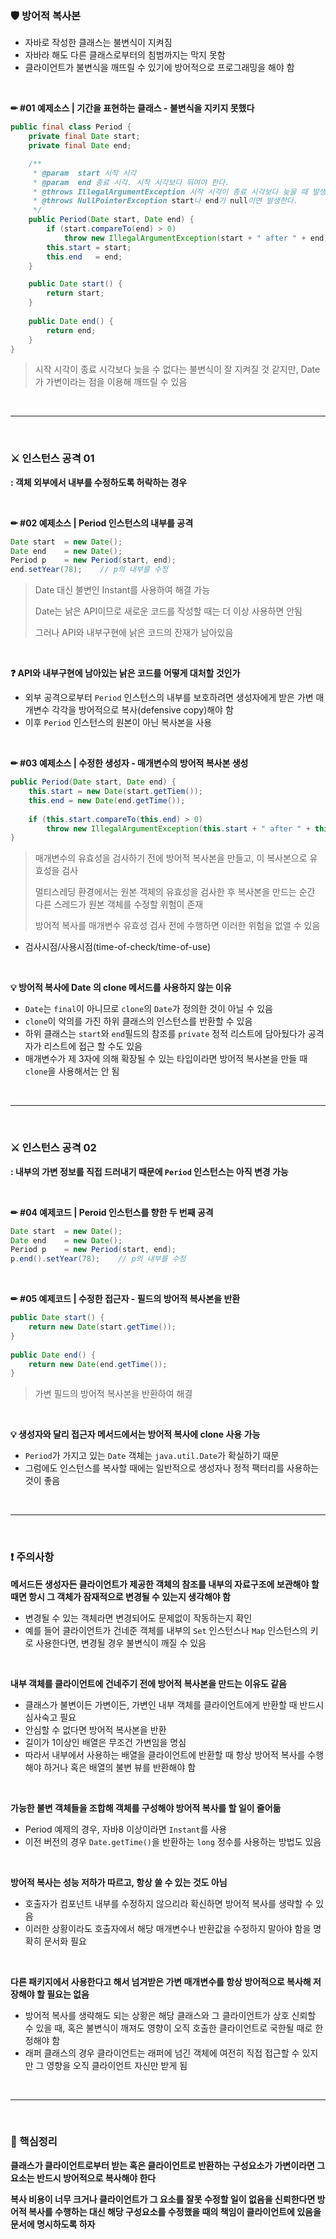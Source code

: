 ### 🛡 방어적 복사본

- 자바로 작성한 클래스는 불변식이 지켜짐
- 자바라 해도 다른 클래스로부터의 침범까지는 막지 못함
- 클라이언트가 불변식을 깨뜨릴 수 있기에 방어적으로 프로그래밍을 해야 함

<br>

**✏ #01 예제소스 | 기간을 표현하는 클래스 - 불변식을 지키지 못했다**

```java
public final class Period {
    private final Date start;
    private final Date end;

    /**
     * @param  start 시작 시각
     * @param  end 종료 시각. 시작 시각보다 뒤여야 한다.
     * @throws IllegalArgumentException 시작 시각이 종료 시각보다 늦을 때 발생한다.
     * @throws NullPointerException start나 end가 null이면 발생한다.
     */
    public Period(Date start, Date end) {
        if (start.compareTo(end) > 0)
            throw new IllegalArgumentException(start + " after " + end);
        this.start = start;
        this.end   = end;
    }

    public Date start() {
        return start;
    }
            
    public Date end() {
        return end;
    }  
}
```

>시작 시각이 종료 시각보다 늦을 수 없다는 불변식이 잘 지켜질 것 같지만, Date가 가변이라는 점을 이용해 깨뜨릴 수 있음

<br>

---

<br>

### ⚔ 인스턴스 공격 01

**: 객체 외부에서 내부를 수정하도록 허락하는 경우**

<br>

**✏ #02 예제소스 | Period 인스턴스의 내부를 공격**

```java
Date start	= new Date();
Date end	= new Date();
Period p	= new Period(start, end);
end.setYear(78);	// p의 내부를 수정
```

>Date 대신 불변인 Instant를 사용하여 해결 가능
>
>Date는 낡은 API이므로 새로운 코드를 작성할 때는 더 이상 사용하면 안됨
>
>그러나 API와 내부구현에 낡은 코드의 잔재가 남아있음

<br>

**❓ API와 내부구현에 남아있는 낡은 코드를 어떻게 대처할 것인가**

- 외부 공격으로부터 `Period` 인스턴스의 내부를 보호하려면 생성자에게 받은 가변 매개변수 각각을 방어적으로 복사(defensive copy)해야 함
- 이후 `Period` 인스턴스의 원본이 아닌 복사본을 사용

<br>

**✏ #03 예제소스 | 수정한 생성자 - 매개변수의 방어적 복사본 생성**

```java
public Period(Date start, Date end) {
    this.start = new Date(start.getTiem());
    this.end = new Date(end.getTime());
    
    if (this.start.compareTo(this.end) > 0)
        throw new IllegalArgumentException(this.start + " after " + this.end);
}
```

>매개변수의 유효성을 검사하기 전에 방어적 복사본을 만들고, 이 복사본으로 유효성을 검사
>
>멀티스레딩 환경에서는 원본 객체의 유효성을 검사한 후 복사본을 만드는 순간 다른 스레드가 원본 객체를 수정할 위험이 존재
>
>방어적 복사를 매개변수 유효성 검사 전에 수행하면 이러한 위험을 없앨 수 있음

* 검사시점/사용시점(time-of-check/time-of-use)

<br>

**💡 방어적 복사에 Date 의 clone 메서드를 사용하지 않는 이유**

- `Date`는 `final`이 아니므로 `clone`의 `Date`가 정의한 것이 아닐 수 있음
- `clone`이 악의를 가진 하위 클래스의 인스턴스를 반환할 수 있음
- 하위 클래스는 `start`와 `end`필드의 참조를 `private` 정적 리스트에 담아뒀다가 공격자가 리스트에 접근 할 수도 있음
- 매개변수가 제 3자에 의해 확장될 수 있는 타입이라면 방어적 복사본을 만들 때 `clone`을 사용해서는 안 됨

<br>

---

<br>

### ⚔ 인스턴스 공격 02

**: 내부의 가변 정보를 직접 드러내기 때문에 `Period` 인스턴스는 아직 변경 가능**

<br>

**✏ #04 예제코드 | Peroid 인스턴스를 향한 두 번째 공격**

```java
Date start	= new Date();
Date end	= new Date();
Period p	= new Period(start, end);
p.end().setYear(78);	// p의 내부를 수정
```

<br>

**✏ #05 예제코드 | 수정한 접근자 - 필드의 방어적 복사본을 반환**

```java
public Date start() {
	return new Date(start.getTime());
}
            
public Date end() {
	return new Date(end.getTime());
}  
```

>가변 필드의 방어적 복사본을 반환하여 해결

<br>

**💡 생성자와 달리 접근자 메서드에서는 방어적 복사에 clone 사용 가능**

- `Period`가 가지고 있는 `Date` 객체는 `java.util.Date`가 확실하기 때문
- 그럼에도 인스턴스를 복사할 때에는 일반적으로 생성자나 정적 팩터리를 사용하는 것이 좋음

<br>

---

<br>

### ❗ 주의사항

**메서드든 생성자든 클라이언트가 제공한 객체의 참조를 내부의 자료구조에 보관해야 할 때면 항시 그 객체가 잠재적으로 변경될 수 있는지 생각해야 함**

- 변경될 수 있는 객체라면 변경되어도 문제없이 작동하는지 확인
- 예를 들어 클라이언트가 건네준 객체를 내부의 `Set` 인스턴스나 `Map` 인스턴스의 키로 사용한다면, 변경될 경우 불변식이 깨질 수 있음

<br>

**내부 객체를 클라이언트에 건네주기 전에 방어적 복사본을 만드는 이유도 같음**

- 클래스가 불변이든 가변이든, 가변인 내부 객체를 클라이언트에게 반환할 때 반드시 심사숙고 필요
- 안심할 수 없다면 방어적 복사본을 반환
- 길이가 1이상인 배열은 무조건 가변임을 명심
- 따라서 내부에서 사용하는 배열을 클라이언트에 반환할 때 항상 방어적 복사를 수행해야 하거나 혹은 배열의 불변 뷰를 반환해야 함

<br>

**가능한 불변 객체들을 조합해 객체를 구성해야 방어적 복사를 할 일이 줄어듦**

- Period 예제의 경우, 자바8 이상이라면 `Instant`를 사용
- 이전 버전의 경우 `Date.getTime()`을 반환하는 `long` 정수를 사용하는 방법도 있음

<br>

**방어적 복사는 성능 저하가 따르고, 항상 쓸 수 있는 것도 아님**

- 호출자가 컴포넌트 내부를 수정하지 않으리라 확신하면 방어적 복사를 생략할 수 있음
- 이러한 상황이라도 호출자에서 해당 매개변수나 반환값을 수정하지 말아야 함을 명확히 문서화 필요

<br>

**다른 패키지에서 사용한다고 해서 넘겨받은 가변 매개변수를 항상 방어적으로 복사해 저장해야 할 필요는 없음**

- 방어적 복사를 생략해도 되는 상황은 해당 클래스와 그 클라이언트가 상호 신뢰할 수 있을 때, 혹은 불변식이 깨져도 영향이 오직 호출한 클라이언트로 국한될 때로 한정해야 함
- 래퍼 클래스의 경우 클라이언트는 래퍼에 넘긴 객체에 여전히 직접 접근할 수 있지만 그 영향을 오직 클라이언트 자신만 받게 됨

<br>

---

<br>

### 📌 핵심정리

**클래스가 클라이언트로부터 받는 혹은 클라이언트로 반환하는 구성요소가 가변이라면 그 요소는 반드시 방어적으로 복사해야 한다**

**복사 비용이 너무 크거나 클라이언트가 그 요소를 잘못 수정할 일이 없음을 신뢰한다면 방어적 복사를 수행하는 대신 해당 구성요소를 수정했을 때의 책임이 클라이언트에 있음을 문서에 명시하도록 하자**
